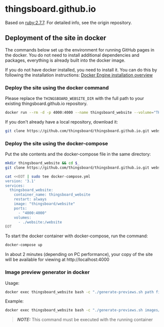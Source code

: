 # thingsboard.github.io

Based on [ruby:2.7.7](https://hub.docker.com/_/ruby). For detailed info, see the origin repository.

## Deployment of the site in docker

The commands below set up the environment for running GitHub pages in the docker. You do not need to install additional dependencies and packages, everything is already built into the docker image.

If you do not have docker installed, you need to install it. You can do this by following the installation instructions: [Docker Engine installation overview](https://docs.docker.com/engine/install/)


### Deploy the site using the docker command

Please replace the `THINGSBOARD_WEBSITE_DIR` with the full path to your existing thingsboard.github.io repository.

```bash
docker run --rm -d -p 4000:4000 --name thingsboard_website --volume="THINGSBOARD_WEBSITE_DIR:/website" thingsboard/website
```
If you don't already have a local repository, download it:

```bash
git clone https://github.com/thingsboard/thingsboard.github.io.git website
```

### Deploy the site using the docker-compose

Put the site contents and the docker-compose file in the same directory:

```bash
mkdir thingsboard_website && cd $_
git clone https://github.com/thingsboard/thingsboard.github.io.git website

cat <<EOT | sudo tee docker-compose.yml
version: '3.1'
services:
  thingsboard_website:
    container_name: thingsboard_website
    restart: always
    image: "thingsboard/website"
    ports:
      - "4000:4000"
    volumes:
      - ./website:/website
EOT
```

To start the docker container with docker-compose, run the command:

```bash
docker-compose up
```

In about 2 minutes (depending on PC performance), your copy of the site will be available for viewing at http://localhost:4000

### Image preview generator in docker

Usage:
```bash
docker exec thingsboard_website bash -c "./generate-previews.sh path file_mask*.png"

```

Example:
```bash
docker exec thingsboard_website bash -c "./generate-previews.sh images/solution-templates *.png"

```
> **_NOTE:_** This command must be executed with the running container